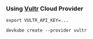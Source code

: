 ### Using [Vultr](https://www.vultr.com/) Cloud Provider

```shell
export VULTR_API_KEY=...

devkube create --provider vultr
```